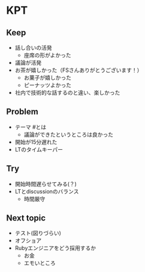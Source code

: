 # KPT
## Keep
- 話し合いの活発
  - 座席の形がよかった
- 議論が活発
- お茶が嬉しかった（FSさんありがとうございます！）
  - お菓子が嬉しかった
  - ピーナッツよかった
- 社内で技術的な話するのと違い、楽しかった

## Problem
- テーマ #とは
  - 議論ができたというところは良かった
- 開始が15分遅れた
- LTのタイムキーパー

## Try
- 開始時間遅らせてみる(？)
- LTとdiscussionのバランス
  - 時間厳守

## Next topic
- テスト(図りづらい)
- オフショア
- Rubyエンジニアをどう採用するか
  - お金
  - エモいところ
